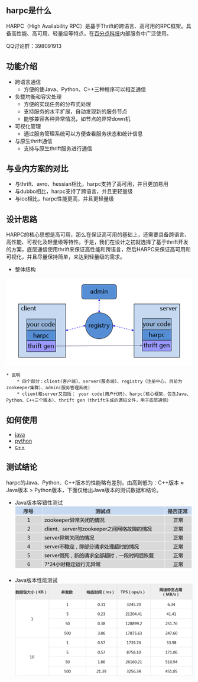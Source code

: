 ## harpc是什么
HARPC（High Availability RPC）是基于Thrift的跨语言、高可用的RPC框架。具备高性能、高可用、轻量级等特点，在[百分点科技](http://www.baifendian.com/)内部服务中广泛使用。

QQ讨论群：398091913

## 功能介绍

* 跨语言通信
    * 方便的使Java、Python、C++三种程序可以相互通信
* 负载均衡和容灾处理
    * 方便的实现任务的分布式处理
    * 支持服务的水平扩展，自动发现新的服务节点
    * 能够兼容各种异常情况，如节点的异常down机
* 可视化管理
    * 通过服务管理系统可以方便查看服务状态和统计信息
* 与原生thrift通信
    * 支持与原生thrift服务进行通信   

## 与业内方案的对比

* 与thrift、avro、hessian相比，harpc支持了高可用，并且更加易用
* 与dubbo相比，harpc支持了跨语言，并且更轻量级
* 与ice相比，harpc性能更高，并且更轻量级

## 设计思路
HARPC的核心思想是高可用，那么在保证高可用的基础上，还需要具备跨语言、高性能、可视化及轻量级等特性。于是，我们在设计之初就选择了基于thrift开发的方案，底层通信使用thrift来保证高性能和跨语言，然后HARPC来保证高可用和可视化，并且尽量保持简单，来达到轻量级的需求。

* 整体结构

![整体结构](imgs/arch_overall.png)
   
    * 说明
        * 四个部分：client(客户端)、server(服务端)、registry（注册中心，目前为zookeeper集群）、admin(服务管理系统)
        * client和server又包括： your code(用户代码)、harpc(核心框架，包含Java、Python、C++三个版本）、thrift gen（thrift生成的源码文件，用于底层通信）


## 如何使用

* [java](java) 
* [python](python)
* [c++](cpp)

## 测试结论
harpc的Java、Python、C++版本的性能略有差别，由高到低为：C++版本 ≈ Java版本 > Python版本，下面仅给出Java版本的测试数据和结论。

* Java版本容错性测试
![java版本容错性测试](imgs/java_fault_tolerant.png)

* Java版本性能测试
![java版本性能测试](imgs/java_performance.png)

